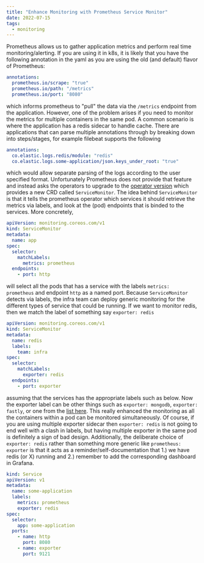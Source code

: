 ```yaml
---
title: "Enhance Monitoring with Prometheus Service Monitor"
date: 2022-07-15
tags:
  - monitoring
---
```


Prometheus allows us to gather application metrics and perform real time monitoring/alerting.  If you are using
it in k8s, it is likely that you have the following annotation in the yaml as you are using the old (and default)
flavor of Prometheus:

```yaml
annotations:
  prometheus.io/scrape: "true"
  prometheus.io/path: "/metrics"
  prometheus.io/port: "8080"
```

which informs prometheus to "pull" the data via the `/metrics` endpoint from the application. However, one of
the problem arises if you need to monitor the metrics for multiple containers in the same pod. A common scenario
is where the application has a redis sidecar to handle cache.  There are applications that can parse multiple
annotations through by breaking down into steps/stages, for example filebeat supports the following

```yaml
annotations:
  co.elastic.logs.redis/module: "redis"
  co.elastic.logs.some-application/json.keys_under_root: "true"
```

which would allow separate parsing of the logs according to the user specified format. Unfortunately Prometheus
does not provide that feature and instead asks the operators to upgrade to the
[operator version](https://github.com/prometheus-operator/prometheus-operator) which provides a
new CRD called `ServiceMonitor`.  The idea behind `ServiceMonitor` is that it tells the prometheus operator
which services it should retrieve the metrics via labels, and look at the (pod) endpoints that is binded to
the services. More concretely,

```yaml
apiVersion: monitoring.coreos.com/v1
kind: ServiceMonitor
metadata:
  name: app
spec:
  selector:
    matchLabels:
      metrics: prometheus
  endpoints:
    - port: http
```

will select all the pods that has a service with the labels `metrics: prometheus` and endpoint
`http` as a named port. Because `ServiceMonitor` detects via labels, the infra team can deploy generic
monitoring for the different types of service that could be running. If we want to monitor redis, then
we match the label of something say `exporter: redis` 

```yaml
apiVersion: monitoring.coreos.com/v1
kind: ServiceMonitor
metadata:
  name: redis
  labels:
    team: infra
spec:
  selector:
    matchLabels:
      exporter: redis
  endpoints:
    - port: exporter
```

assuming that the services has the appropriate labels such as below.  Now the exporter label can be other
things such as `exporter: mongodb`, `exporter: fastly`, or one from the
[list here](https://prometheus.io/docs/instrumenting/exporters/). This really enhanced the monitoring as
all the containers within a pod can be monitored simultaneously. Of course, if you are using multiple exporter
sidecar then `exporter: redis` is not going to end well with a clash in labels, but having multiple exporter
in the same pod is definitely a sign of bad design.  Additionally, the deliberate choice of `exporter: redis` rather
than something more generic like `prometheus: exporter` is that it acts as a reminder/self-documentation
that 1.) we have redis (or X) running and 2.) remember to add the corresponding dashboard in Grafana.

```yaml
kind: Service
apiVersion: v1
metadata:
  name: some-application
  labels:
    metrics: prometheus
    exporter: redis
spec:
  selector:
    app: some-application
  ports:
    - name: http
      port: 8080
    - name: exporter
      port: 9121
```
